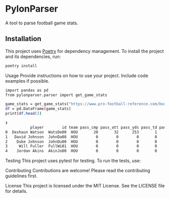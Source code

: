 # PylonParser

A tool to parse football game stats.

## Installation

This project uses [Poetry](https://python-poetry.org/) for dependency management. To install the project and its dependencies, run:

```sh
poetry install
```

Usage
Provide instructions on how to use your project. Include code examples if possible.
```sh
import pandas as pd
from pylonparser.parser import get_game_stats

game_stats = get_game_stats("https://www.pro-football-reference.com/boxscores/202009100kan.htm", "player_offense")
df = pd.DataFrame(game_stats)
print(df.head())

❯
           player        id team pass_cmp pass_att pass_yds pass_td pass_int pass_sacked  ... rush_td rush_long targets rec rec_yds rec_td rec_long fumbles fumbles_lost
0  Deshaun Watson  WatsDe00  HOU       20       32      253       1        1           4  ...       1        13       0   0       0      0        0       0            0
1   David Johnson  JohnDa08  HOU        0        0        0       0        0           0  ...       1        19       4   3      32      0       15       0            0
2    Duke Johnson  JohnDu00  HOU        0        0        0       0        0           0  ...       0         7       1   0       0      0        0       0            0
3     Will Fuller  FullWi01  HOU        0        0        0       0        0           0  ...       0         0      10   8     112      0       31       0            0
4    Jordan Akins  AkinJo00  HOU        0        0        0       0        0           0  ...       0         0       2   2      39      1       20       0            0
```
Testing
This project uses pytest for testing. To run the tests, use:

Contributing
Contributions are welcome! Please read the contributing guidelines first.

License
This project is licensed under the MIT License. See the LICENSE file for details.
